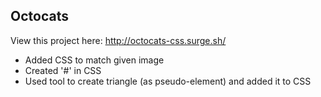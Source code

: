 ## Octocats

View this project here: http://octocats-css.surge.sh/

* Added CSS to match given image
* Created '#' in CSS
* Used tool to create triangle (as pseudo-element) and added it to CSS